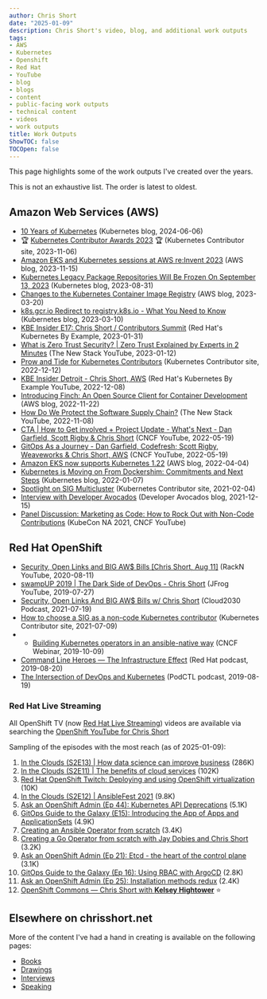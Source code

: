 ```yaml
---
author: Chris Short
date: "2025-01-09"
description: Chris Short's video, blog, and additional work outputs
tags:
- AWS
- Kubernetes
- Openshift
- Red Hat
- YouTube
- blog
- blogs
- content
- public-facing work outputs
- technical content
- videos
- work outputs
title: Work Outputs
ShowTOC: false
TOCOpen: false
---
```


This page highlights some of the work outputs I've created over the years.

This is not an exhaustive list. The order is latest to oldest.

## Amazon Web Services (AWS)

* [10 Years of Kubernetes](https://kubernetes.io/blog/2024/06/06/10-years-of-kubernetes/) (Kubernetes blog, 2024-06-06)
* 🏆 [Kubernetes Contributor Awards 2023](https://www.kubernetes.dev/community/awards/2023/#contributor-experience) 🏆 (Kubernetes Contributor site, 2023-11-06)
* [Amazon EKS and Kubernetes sessions at AWS re:Invent 2023](https://aws.amazon.com/blogs/containers/amazon-eks-and-kubernetes-sessions-at-aws-reinvent-2023/) (AWS blog, 2023-11-15)
* [Kubernetes Legacy Package Repositories Will Be Frozen On September 13, 2023](https://kubernetes.io/blog/2023/08/31/legacy-package-repository-deprecation/) (Kubernetes blog, 2023-08-31)
* [Changes to the Kubernetes Container Image Registry](https://aws.amazon.com/blogs/containers/changes-to-the-kubernetes-container-image-registry/) (AWS blog, 2023-03-20)
* [k8s.gcr.io Redirect to registry.k8s.io - What You Need to Know](https://kubernetes.io/blog/2023/03/10/image-registry-redirect/) (Kubernetes blog, 2023-03-10)
* [KBE Insider E17: Chris Short / Contributors Summit](https://www.youtube.com/live/JNK-qtjbkKE?si=t5hACOUNh0hY45UF) (Red Hat's Kubernetes By Example, 2023-01-31)
* [What is Zero Trust Security? | Zero Trust Explained by Experts in 2 Minutes](https://youtu.be/x3Uk22OZ-I0?si=TgtDpjk9Q_ULI96h) (The New Stack YouTube, 2023-01-12)
* [Prow and Tide for Kubernetes Contributors](https://www.kubernetes.dev/blog/2022/12/12/prow-and-tide-for-kubernetes-contributors/) (Kubernetes Contributor site, 2022-12-12)
* [KBE Insider Detroit - Chris Short, AWS](https://youtu.be/qoExwOUyFxw?si=MS8k87eqppCpmOEe) (Red Hat's Kubernetes By Example YouTube, 2022-12-08)
* [Introducing Finch: An Open Source Client for Container Development](https://aws.amazon.com/blogs/opensource/introducing-finch-an-open-source-client-for-container-development/) (AWS blog, 2022-11-22)
* [How Do We Protect the Software Supply Chain?](https://youtu.be/aQAFIw4CCJg?si=rPTtzxKnFBiFjP8o) (The New Stack YouTube, 2022-11-08)
* [CTA | How to Get involved + Project Update - What's Next - Dan Garfield, Scott Rigby & Chris Short](https://youtu.be/0zDzH6KRHMs?si=XvbWKhbj9EmFwews) (CNCF YouTube, 2022-05-19)
* [GitOps As a Journey - Dan Garfield, Codefresh; Scott Rigby, Weaveworks & Chris Short, AWS](https://youtu.be/LQgsxT3SlN8?si=u6kOjPIuMWzK7hSO) (CNCF YouTube, 2022-05-19)
* [Amazon EKS now supports Kubernetes 1.22](https://aws.amazon.com/blogs/containers/amazon-eks-now-supports-kubernetes-1-22/) (AWS blog, 2022-04-04)
* [Kubernetes is Moving on From Dockershim: Commitments and Next Steps](https://kubernetes.io/blog/2022/01/07/kubernetes-is-moving-on-from-dockershim/) (Kubernetes blog, 2022-01-07)
* [Spotlight on SIG Multicluster](https://www.kubernetes.dev/blog/2022/02/04/sig-multicluster-spotlight-2022/) (Kubernetes Contributor site, 2021-02-04)
* [Interview with Developer Avocados](https://avocados.dev/adventcado/2021/12/15/chris-short/) (Developer Avocados blog, 2021-12-15)
* [Panel Discussion: Marketing as Code: How to Rock Out with Non-Code Contributions](https://youtu.be/rbBmbN3dTHY?si=dohcnU6AQ5Cdrok_) (KubeCon NA 2021, CNCF YouTube)

## Red Hat OpenShift

* [Security, Open Links and BIG AW$ Bills [Chris Short, Aug 11]](https://youtu.be/asTE7JbNRXw?si=CMaTQA0BC9czG8On) (RackN YouTube, 2020-08-11)
* [swampUP 2019 | The Dark Side of DevOps - Chris Short](https://youtu.be/gi-i5NvxVLM?si=rVS94k-QTxMZxbvr) (JFrog YouTube, 2019-07-27)
* [Security, Open Links And BIG AW$ Bills w/ Chris Short](https://the2030.cloud/2021/07/19/security-open-links-and-big-aw-bills-w-chris-short-distance-devops-16/) (Cloud2030 Podcast, 2021-07-19)
* [How to choose a SIG as a non-code Kubernetes contributor](https://www.kubernetes.dev/blog/2021/07/09/how-to-choose-a-sig-as-a-non-code-kubernetes-contributor/) (Kubernetes Contributor site, 2021-07-09)
* * [Building Kubernetes operators in an ansible-native way](https://www.cncf.io/online-programs/building-kubernetes-operators-in-an-ansible-native-way/) (CNCF Webinar, 2019-10-09)
* [Command Line Heroes — The Infrastructure Effect](https://www.redhat.com/en/command-line-heroes/season-3/the-infrastructure-effect) (Red Hat podcast, 2019-08-20)
* [The Intersection of DevOps and Kubernetes](https://podcasts.apple.com/gb/podcast/the-intersection-of-devops-and-kubernetes/id1270983443?i=1000456263929) (PodCTL podcast, 2019-08-19)

### Red Hat Live Streaming

All OpenShift TV (now [Red Hat Live Streaming](https://www.redhat.com/en/livestreaming)) videos are available via searching the [OpenShift YouTube for Chris Short](https://www.youtube.com/@OpenShift/search?query=%22Chris%20Short%22)

Sampling of the episodes with the most reach (as of 2025-01-09):

1. [In the Clouds (S2E13) | How data science can improve business](https://www.youtube.com/live/4YPOChJo1v4?si=FuhFaEL5thX-U-AG) (286K)
2. [In the Clouds (S2E11) | The benefits of cloud services](https://www.youtube.com/live/dwGO7-XQ0pY?si=3rSk8KIxcq1arzBv) (102K)
3. [Red Hat OpenShift Twitch: Deploying and using OpenShift virtualization](https://youtu.be/ucllLdo-e4M?si=9tKlSxIL-408IoV0) (10K)
4. [In the Clouds (S2E12) | AnsibleFest 2021](https://www.youtube.com/live/bo3qmHJVTIU?si=v5ggNMJloEWUKrel) (9.8K)
5. [Ask an OpenShift Admin (Ep 44): Kubernetes API Deprecations](https://www.youtube.com/live/wZYx4_xBSUQ?si=34DHHgncgPGWWcSd) (5.1K)
6. [GitOps Guide to the Galaxy (E15): Introducing the App of Apps and ApplicationSets](https://www.youtube.com/live/cNBOllzDhhA?si=pzugdiyfydZINwHH) (4.9K)
7. [Creating an Ansible Operator from scratch](https://youtu.be/ygEUdNImBoU?si=qcOY5lEj1C-rYeSf) (3.4K)
8. [Creating a Go Operator from scratch with Jay Dobies and Chris Short](https://youtu.be/Uu9fwiJBckw?si=-A3e3jmhNq4DTO9a) (3.2K)
9. [Ask an OpenShift Admin (Ep 21): Etcd - the heart of the control plane](https://www.youtube.com/live/YY62Mof5plY?si=OWkrCTNCX1BGNYPE) (3.1K)
10. [GitOps Guide to the Galaxy (Ep 16): Using RBAC with ArgoCD](https://www.youtube.com/watch?v=XsiPPjnKFGw) (2.8K)
11. [Ask an OpenShift Admin (Ep 25): Installation methods redux](https://www.youtube.com/live/BYaFd7KKdtU?si=b3DtOHI5DhJyG-AF) (2.4K)
12. [OpenShift Commons — Chris Short with **Kelsey Hightower**](https://youtu.be/VTsPqSz3F2k?si=mjam3gnwy5TfKkuB) ⭐

## Elsewhere on chrisshort.net

More of the content I've had a hand in creating is available on the following pages:

* [Books](/books/)
* [Drawings](/drawings/)
* [Interviews](/interviews/)
* [Speaking](/speaking/)
